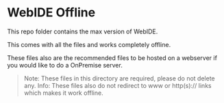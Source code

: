 # WebIDE Offline

This repo folder contains the max version of WebIDE.

This comes with all the files and works completely offline.

These files also are the recommended files to be hosted on a webserver if you would like to do a OnPremise server.

> Note: These files in this directory are required, please do not delete any.
> Info: These files also do not redirect to www or http(s):// links which makes it work offline.
